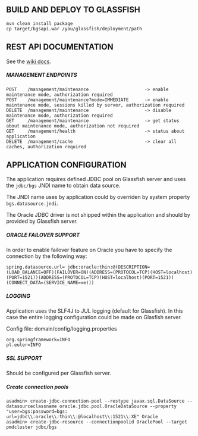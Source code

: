 ## BUILD AND DEPLOY TO GLASSFISH

```
mvn clean install package
cp target/bgsapi.war /you/glassfish/deployment/path
```

## REST API DOCUMENTATION

See the [wiki docs](https://redmine.euler.pl/projects/dokumentacja/wiki/WS_API).

##### MANAGEMENT ENDPOINTS

```
POST    /management/maintenance                     -> enable maintenance mode, authorization required
POST    /management/maintenance?mode=IMMEDIATE      -> enable maintenance mode, sessions killed by server, authorization required
DELETE  /management/maintenance                     -> disable maintenance mode, authorization required
GET     /management/maintenance                     -> get status about maintenance mode, authorization not required
GET     /management/health                          -> status about application
DELETE  /management/cache                           -> clear all caches, authorization required
```

## APPLICATION CONFIGURATION

The application requires defined JDBC pool on Glassfish server and uses the `jdbc/bgs` JNDI name to obtain data source.

The JNDI name uses by application could by overriden by system property `bgs.datasource.jndi`.

The Oracle JDBC driver is not shipped within the application and should by provided by Glassfish server.

##### ORACLE FAILOVER SUPPORT

In order to enable failover feature on Oracle you have to specify the connection by the following way:

```
spring.datasource.url= jdbc:oracle:thin:@(DESCRIPTION=(LOAD_BALANCE=OFF)(FAILOVER=ON)(ADDRESS=(PROTOCOL=TCP)(HOST=localhost)(PORT=1521))(ADDRESS=(PROTOCOL=TCP)(HOST=localhost)(PORT=1521))(CONNECT_DATA=(SERVICE_NAME=xe)))
```

##### LOGGING

Application uses the SLF4J to JUL logging (default for Glassfish). In this case the entire logging configuration could be made on Glasfish server.

Config file: domain/config/logging.properties
```
org.springframework=INFO
pl.euler=INFO
```
##### SSL SUPPORT

Should be configured per Glassfish server.

##### Create connection pools

```
asadmin> create-jdbc-connection-pool --restype javax.sql.DataSource --datasourceclassname oracle.jdbc.pool.OracleDataSource --property "user=bgs:password=bgs: url=jdbc\\:oracle\\:thin\\:@localhost\\:1521\\:XE" Oracle
asadmin> create-jdbc-resource --connectionpoolid OraclePool --target pmdcluster jdbc/bgs
```